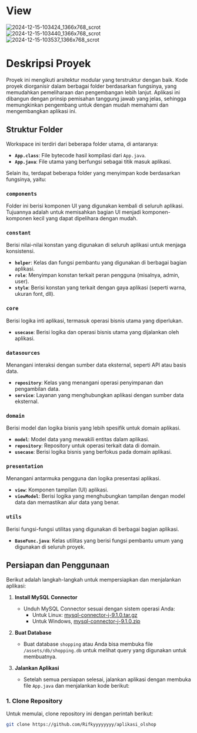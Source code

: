 # View

![2024-12-15-103424_1366x768_scrot](https://github.com/user-attachments/assets/3309ed0d-af2f-4c1d-baf0-dac1a6919003)
![2024-12-15-103440_1366x768_scrot](https://github.com/user-attachments/assets/d2c5fc6a-0270-4f62-91cb-272b909aa3d3)
![2024-12-15-103537_1366x768_scrot](https://github.com/user-attachments/assets/ce3e0a22-1971-4eb2-a3d6-0734c87d353b)



# Deskripsi Proyek

Proyek ini mengikuti arsitektur modular yang terstruktur dengan baik. Kode proyek diorganisir dalam berbagai folder berdasarkan fungsinya, yang memudahkan pemeliharaan dan pengembangan lebih lanjut. Aplikasi ini dibangun dengan prinsip pemisahan tanggung jawab yang jelas, sehingga memungkinkan pengembang untuk dengan mudah memahami dan mengembangkan aplikasi ini.

## Struktur Folder

Workspace ini terdiri dari beberapa folder utama, di antaranya:

- **`App.class`**: File bytecode hasil kompilasi dari `App.java`.
- **`App.java`**: File utama yang berfungsi sebagai titik masuk aplikasi.

Selain itu, terdapat beberapa folder yang menyimpan kode berdasarkan fungsinya, yaitu:

### `components`
Folder ini berisi komponen UI yang digunakan kembali di seluruh aplikasi. Tujuannya adalah untuk memisahkan bagian UI menjadi komponen-komponen kecil yang dapat dipelihara dengan mudah.

### `constant`
Berisi nilai-nilai konstan yang digunakan di seluruh aplikasi untuk menjaga konsistensi.
- **`helper`**: Kelas dan fungsi pembantu yang digunakan di berbagai bagian aplikasi.
- **`role`**: Menyimpan konstan terkait peran pengguna (misalnya, admin, user).
- **`style`**: Berisi konstan yang terkait dengan gaya aplikasi (seperti warna, ukuran font, dll).

### `core`
Berisi logika inti aplikasi, termasuk operasi bisnis utama yang diperlukan.
- **`usecase`**: Berisi logika dan operasi bisnis utama yang dijalankan oleh aplikasi.

### `datasources`
Menangani interaksi dengan sumber data eksternal, seperti API atau basis data.
- **`repository`**: Kelas yang menangani operasi penyimpanan dan pengambilan data.
- **`service`**: Layanan yang menghubungkan aplikasi dengan sumber data eksternal.

### `domain`
Berisi model dan logika bisnis yang lebih spesifik untuk domain aplikasi.
- **`model`**: Model data yang mewakili entitas dalam aplikasi.
- **`repository`**: Repository untuk operasi terkait data di domain.
- **`usecase`**: Berisi logika bisnis yang berfokus pada domain aplikasi.

### `presentation`
Menangani antarmuka pengguna dan logika presentasi aplikasi.
- **`view`**: Komponen tampilan (UI) aplikasi.
- **`viewModel`**: Berisi logika yang menghubungkan tampilan dengan model data dan memastikan alur data yang benar.

### `utils`
Berisi fungsi-fungsi utilitas yang digunakan di berbagai bagian aplikasi.
- **`BaseFunc.java`**: Kelas utilitas yang berisi fungsi pembantu umum yang digunakan di seluruh proyek.

## Persiapan dan Penggunaan

Berikut adalah langkah-langkah untuk mempersiapkan dan menjalankan aplikasi:

1. **Install MySQL Connector**
   - Unduh MySQL Connector sesuai dengan sistem operasi Anda:
     - Untuk Linux: [mysql-connector-j-9.1.0.tar.gz](https://cdn.mysql.com//Downloads/Connector-J/mysql-connector-j-9.1.0.tar.gz)
     - Untuk Windows, [mysql-connector-j-9.1.0.zip](https://dev.mysql.com/get/Downloads/Connector-J/mysql-connector-j-9.1.0.zip)

2. **Buat Database**
   - Buat database `shopping` atau Anda bisa membuka file `/assets/db/shopping.db` untuk melihat query yang digunakan untuk membuatnya.

3. **Jalankan Aplikasi**
   - Setelah semua persiapan selesai, jalankan aplikasi dengan membuka file `App.java` dan menjalankan kode berikut:

### 1. Clone Repository
Untuk memulai, clone repository ini dengan perintah berikut:

```bash
git clone https://github.com/Rifkyyyyyyyy/aplikasi_olshop
